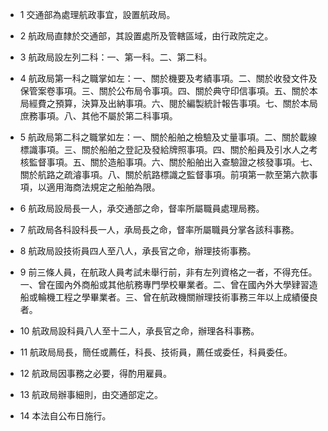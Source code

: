 * 1 交通部為處理航政事宜，設置航政局。

* 2 航政局直隸於交通部，其設置處所及管轄區域，由行政院定之。

* 3 航政局設左列二科：一、第一科。二、第二科。

* 4 航政局第一科之職掌如左：一、關於機要及考績事項。二、關於收發文件及保管案卷事項。三、關於公布局令事項。四、關於典守印信事項。五、關於本局經費之預算，決算及出納事項。六、閱於編製統計報告事項。七、關於本局庶務事項。八、其他不屬於第二科事項。

* 5 航政局第二科之職掌如左：一、關於船舶之檢驗及丈量事項。二、關於載線標識事項。三、關於船舶之登記及發給牌照事項。四、關於船員及引水人之考核監督事項。五、關於造船事項。六、關於船舶出入查驗證之核發事項。七、關於航路之疏濬事項。八、關於航路標識之監督事項。前項第一款至第六款事項，以適用海商法規定之船舶為限。

* 6 航政局設局長一人，承交通部之命，督率所屬職員處理局務。

* 7 航政局各科設科長一人，承局長之命，督率所屬職員分掌各該科事務。

* 8 航政局設技術員四人至八人，承長官之命，辦理技術事務。

* 9 前三條人員，在航政人員考試未舉行前，非有左列資格之一者，不得充任。一、曾在國內外商船或其他航務專門學校畢業者。二、曾在國內外大學肄習造船或輪機工程之學畢業者。三、曾在航政機關辦理技術事務三年以上成績優良者。

* 10 航政局設科員八人至十二人，承長官之命，辦理各科事務。

* 11 航政局局長，簡任或薦任，科長、技術員，薦任或委任，科員委任。

* 12 航政局因事務之必要，得酌用雇員。

* 13 航政局辦事細則，由交通部定之。

* 14 本法自公布日施行。

